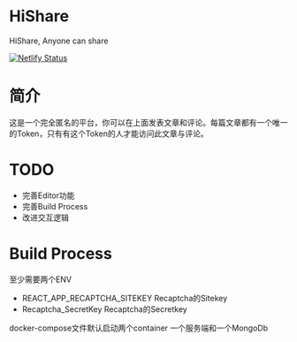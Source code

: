 # HiShare
HiShare, Anyone can share

[![Netlify Status](https://api.netlify.com/api/v1/badges/88d7032b-d5e1-4d85-a2c2-fe778687ac0d/deploy-status)](https://app.netlify.com/sites/laughing-turing-d49777/deploys)

# 简介
这是一个完全匿名的平台，你可以在上面发表文章和评论。每篇文章都有一个唯一的Token，只有有这个Token的人才能访问此文章与评论。

# TODO
* 完善Editor功能
* 完善Build Process
* 改进交互逻辑

# Build Process
至少需要两个ENV

* REACT_APP_RECAPTCHA_SITEKEY Recaptcha的Sitekey
* Recaptcha_SecretKey Recaptcha的Secretkey

docker-compose文件默认启动两个container 一个服务端和一个MongoDb
